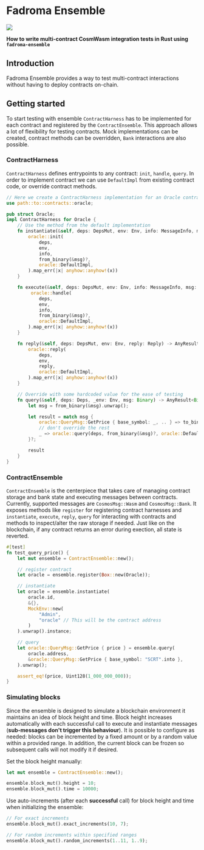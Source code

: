 # Fadroma Ensemble

![](https://img.shields.io/badge/version-0.1.0-blueviolet)

**How to write multi-contract CosmWasm integration tests in Rust using `fadroma-ensemble`**

## Introduction
Fadroma Ensemble provides a way to test multi-contract interactions without having to deploy contracts on-chain.

## Getting started
To start testing with ensemble `ContractHarness` has to be implemented for each contract and registered by the `ContractEnsemble`. This approach allows a lot of flexibility for testing contracts. Mock implementations can be created, contract methods can be overridden, `Bank` interactions are also possible.

### ContractHarness
`ContractHarness` defines entrypoints to any contract: `init`, `handle`, `query`. In order to implement contract we can use `DefaultImpl` from existing contract code, or override contract methods.
```rust
// Here we create a ContractHarness implementation for an Oracle contract
use path::to::contracts::oracle;

pub struct Oracle;
impl ContractHarness for Oracle {
    // Use the method from the default implementation
    fn instantiate(&self, deps: DepsMut, env: Env, info: MessageInfo, msg: Binary) -> AnyResult<Response> {
        oracle::init(
            deps,
            env,
            info,
            from_binary(&msg)?,
            oracle::DefaultImpl,
        ).map_err(|x| anyhow::anyhow!(x))
    }

    fn execute(&self, deps: DepsMut, env: Env, info: MessageInfo, msg: Binary) -> AnyResult<Response> {
         oracle::handle(
            deps,
            env,
            info,
            from_binary(&msg)?,
            oracle::DefaultImpl,
        ).map_err(|x| anyhow::anyhow!(x))
    }

    fn reply(&self, deps: DepsMut, env: Env, reply: Reply) -> AnyResult<Response> {
        oracle::reply(
            deps,
            env,
            reply,
            oracle::DefaultImpl,
        ).map_err(|x| anyhow::anyhow!(x))
    }

    // Override with some hardcoded value for the ease of testing
    fn query(&self, deps: Deps, _env: Env, msg: Binary) -> AnyResult<Binary> {
        let msg = from_binary(&msg).unwrap();

        let result = match msg {
            oracle::QueryMsg::GetPrice { base_symbol: _, .. } => to_binary(&Uint128(1_000_000_000)),
            // don't override the rest
            _ => oracle::query(deps, from_binary(&msg)?, oracle::DefaultImpl)
        }?;

        result
    }
}
```
### ContractEnsemble
`ContractEnsemble` is the centerpiece that takes care of managing contract storage and bank state and executing messages between contracts. Currently, supported messages are `CosmosMsg::Wasm` and `CosmosMsg::Bank`. It exposes methods like `register` for registering contract harnesses and `instantiate`, `execute`, `reply`, `query` for interacting with contracts and methods to inspect/alter the raw storage if needed. Just like on the blockchain, if any contract returns an error during exection, all state is reverted.

```rust
#[test]
fn test_query_price() {
    let mut ensemble = ContractEnsemble::new();

    // register contract
    let oracle = ensemble.register(Box::new(Oracle));

    // instantiate
    let oracle = ensemble.instantiate(
        oracle.id,
        &{},
        MockEnv::new(
            "Admin",
            "oracle" // This will be the contract address
        )
    ).unwrap().instance;

    // query
    let oracle::QueryMsg::GetPrice { price } = ensemble.query(
        oracle.address,
        &oracle::QueryMsg::GetPrice { base_symbol: "SCRT".into },
    ).unwrap();

    assert_eq!(price, Uint128(1_000_000_000));
}
```

### Simulating blocks
Since the ensemble is designed to simulate a blockchain environment it maintains an idea of block height and time. Block height increases automatically with each successful call to execute and instantiate messages (**sub-messages don't trigger this behaviour**). It is possible to configure as needed: blocks can be incremented by a fixed amount or by a random value within a provided range. In addition, the current block can be frozen so subsequent calls will not modify it if desired.
  
Set the block height manually:

```rust
let mut ensemble = ContractEnsemble::new();

ensemble.block_mut().height = 10;
ensemble.block_mut().time = 10000;
```

Use auto-increments (after each **successful** call) for block height and time when initializing the ensemble:

```rust
// For exact increments
ensemble.block_mut().exact_increments(10, 7);

// For random increments within specified ranges
ensemble.block_mut().random_increments(1..11, 1..9);
```
